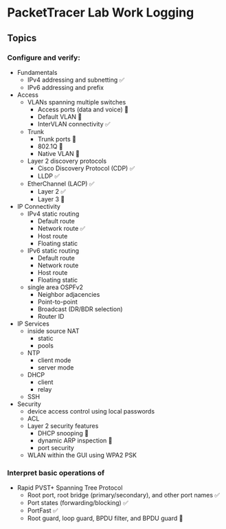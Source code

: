 # PacketTracer Lab Work Logging

## Topics
### Configure and verify:
- Fundamentals
    - IPv4 addressing and subnetting ✅
    - IPv6 addressing and prefix
- Access
    - VLANs spanning multiple switches
        - Access ports (data and voice) 📝
        - Default VLAN 📝
        - InterVLAN connectivity ✅
    - Trunk
        - Trunk ports 📝
        - 802.1Q 📝
        - Native VLAN 📝
    - Layer 2 discovery protocols
        - Cisco Discovery Protocol (CDP) ✅
        - LLDP ✅
    - EtherChannel (LACP) ✅
        - Layer 2 ✅
        - Layer 3 📝
- IP Connectivity
    - IPv4 static routing
        - Default route
        - Network route ✅
        - Host route
        - Floating static
    - IPv6 static routing
        - Default route
        - Network route
        - Host route
        - Floating static
    - single area OSPFv2
        - Neighbor adjacencies
        - Point-to-point
        - Broadcast (DR/BDR selection)
        - Router ID
- IP Services
    - inside source NAT
        - static
        - pools
    - NTP
        - client mode
        - server mode
    - DHCP
        - client
        - relay
    - SSH
- Security
    - device access control using local passwords
    - ACL
    - Layer 2 security features
        - DHCP snooping 📝
        - dynamic ARP inspection 📝
        - port security
    - WLAN within the GUI using WPA2 PSK

### Interpret basic operations of
- Rapid PVST+ Spanning Tree Protocol
    - Root port, root bridge (primary/secondary), and other port names ✅
    - Port states (forwarding/blocking) ✅
    - PortFast ✅
    - Root guard, loop guard, BPDU filter, and BPDU guard 📝
